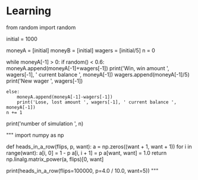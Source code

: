 # Learning


from random import random

initial = 1000

moneyA = [initial]
moneyB = [initial]
wagers = [initial/5]
n = 0


while moneyA[-1] > 0:
    if random() < 0.6:
        moneyA.append(moneyA[-1]+wagers[-1])
        print('Win, win amount ', wagers[-1], ' current balance ', moneyA[-1])
        wagers.append(moneyA[-1]/5)
        print('New wager ', wagers[-1])

    else:
        moneyA.append(moneyA[-1]-wagers[-1])
        print('Lose, lost amount ', wagers[-1], ' current balance ', moneyA[-1])
    n += 1

print('number of simulation ', n)



"""
import numpy as np

def heads_in_a_row(flips, p, want):
    a = np.zeros((want + 1, want + 1))
    for i in range(want):
        a[i, 0] = 1 - p
        a[i, i + 1] = p
    a[want, want] = 1.0
    return np.linalg.matrix_power(a, flips)[0, want]

print(heads_in_a_row(flips=100000, p=4.0 / 10.0, want=5))
"""
